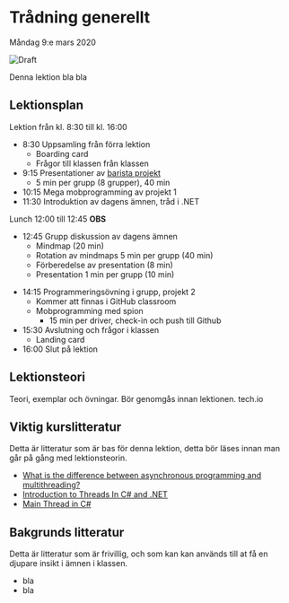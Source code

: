 # Trådning generellt

Måndag 9:e mars 2020

![Draft](/dataatkomst/assets/images/draft.png)

Denna lektion bla bla

## Lektionsplan
Lektion från kl. 8:30 till kl. 16:00

* 8:30 Uppsamling från förra lektion
  * Boarding card
  * Frågor till klassen från klassen
* 9:15 Presentationer av [barista projekt](https://github.com/PGBSNH19/project-the-barista)
  * 5 min per grupp (8 grupper), 40 min
* 10:15 Mega mobprogramming av projekt 1
* 11:30 Introduktion av dagens ämnen, tråd i .NET

Lunch 12:00 till 12:45 **OBS**

* 12:45 Grupp diskussion av dagens ämnen
  - Mindmap (20 min)
  - Rotation av mindmaps 5 min per grupp (40 min)
  - Förberedelse av presentation (8 min)
  - Presentation 1 min per grupp (10 min)

- 14:15 Programmeringsövning i grupp, projekt 2
  - Kommer att finnas i GitHub classroom
  - Mobprogramming med spion
    - 15 min per driver, check-in och push till Github
- 15:30 Avslutning och frågor i klassen
  - Landing card
- 16:00 Slut på lektion

## Lektionsteori

Teori, exemplar och övningar. Bör genomgås innan lektionen.
tech.io

## Viktig kurslitteratur
Detta är litteratur som är bas för denna lektion, detta bör läses innan man går på gång med lektionsteorin.

* [What is the difference between asynchronous programming and multithreading?](https://stackoverflow.com/questions/34680985/what-is-the-difference-between-asynchronous-programming-and-multithreading/34681101#34681101)
* [Introduction to Threads In C# and .NET](https://www.c-sharpcorner.com/article/c-sharp-thread-basics/)
* [Main Thread in C#](https://www.geeksforgeeks.org/main-thread-in-c-sharp/)

## Bakgrunds litteratur
Detta är litteratur som är frivillig, och som kan kan används till at få en djupare insikt i ämnen i klassen.

* bla 
* bla
